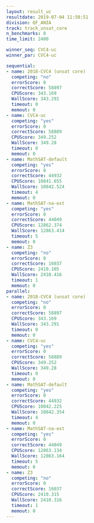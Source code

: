 ```yaml
---
layout: result_uc
resultdate: 2019-07-04 11:58:51
division: QF_ANIA
track: track_unsat_core
n_benchmarks: 8
time_limit: 2400

winner_seq: CVC4-uc
winner_par: CVC4-uc

sequential:
- name: 2018-CVC4 (unsat core)
  competing: "no"
  errorScore: 0
  correctScore: 58897
  CPUScore: 343.169
  WallScore: 343.291
  timeout: 0
  memout: 0
- name: CVC4-uc
  competing: "yes"
  errorScore: 0
  correctScore: 58889
  CPUScore: 349.252
  WallScore: 349.28
  timeout: 0
  memout: 0
- name: MathSAT-default
  competing: "yes"
  errorScore: 0
  correctScore: 44932
  CPUScore: 10841.655
  WallScore: 10842.524
  timeout: 4
  memout: 0
- name: MathSAT-na-ext
  competing: "yes"
  errorScore: 0
  correctScore: 44049
  CPUScore: 12862.374
  WallScore: 12863.414
  timeout: 5
  memout: 0
- name: Z3
  competing: "no"
  errorScore: 0
  correctScore: 16037
  CPUScore: 2410.105
  WallScore: 2410.416
  timeout: 1
  memout: 0
parallel:
- name: 2018-CVC4 (unsat core)
  competing: "no"
  errorScore: 0
  correctScore: 58897
  CPUScore: 343.169
  WallScore: 343.291
  timeout: 0
  memout: 0
- name: CVC4-uc
  competing: "yes"
  errorScore: 0
  correctScore: 58889
  CPUScore: 349.252
  WallScore: 349.28
  timeout: 0
  memout: 0
- name: MathSAT-default
  competing: "yes"
  errorScore: 0
  correctScore: 44932
  CPUScore: 10842.225
  WallScore: 10842.354
  timeout: 4
  memout: 0
- name: MathSAT-na-ext
  competing: "yes"
  errorScore: 0
  correctScore: 44049
  CPUScore: 12863.134
  WallScore: 12863.164
  timeout: 5
  memout: 0
- name: Z3
  competing: "no"
  errorScore: 0
  correctScore: 16037
  CPUScore: 2410.315
  WallScore: 2410.316
  timeout: 1
  memout: 0
---
```

